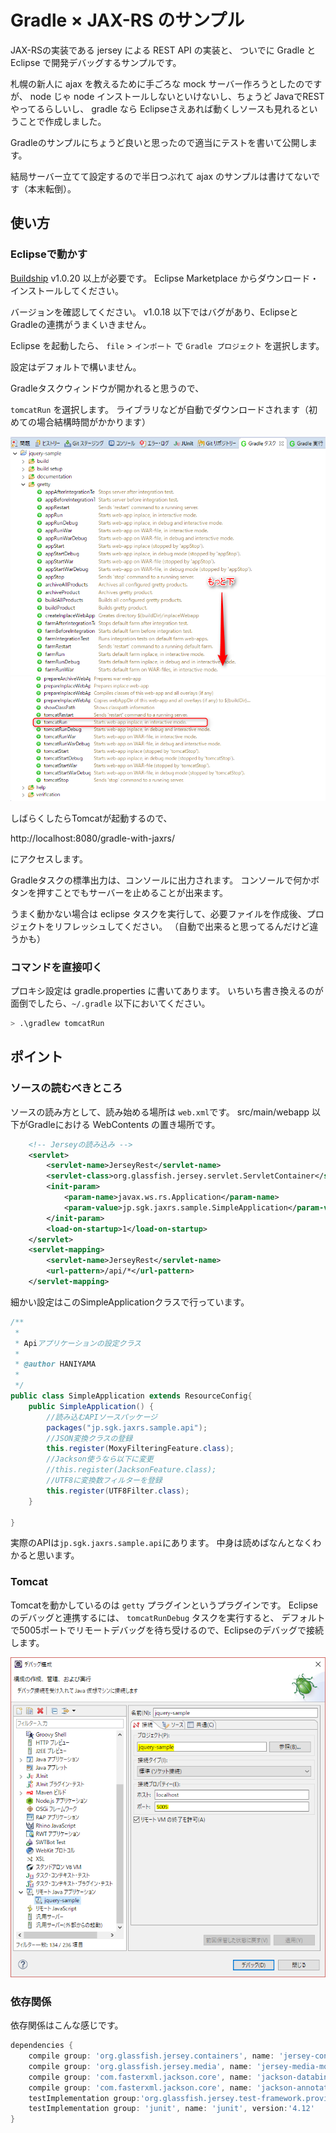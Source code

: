 # Gradle × JAX-RS のサンプル

JAX-RSの実装である jersey による REST API の実装と、
ついでに Gradle と Eclipse で開発デバッグするサンプルです。

札幌の新人に ajax を教えるために手ごろな mock サーバー作ろうとしたのですが、
node じゃ node インストールしないといけないし、ちょうど JavaでRESTやってるらしいし、
gradle なら Eclipseさえあれば動くしソースも見れるということで作成しました。

Gradleのサンプルにちょうど良いと思ったので適当にテストを書いて公開します。

結局サーバー立てて設定するので半日つぶれて ajax のサンプルは書けてないです（本末転倒）。

## 使い方

### Eclipseで動かす
[Buildship](https://projects.eclipse.org/projects/tools.buildship) v1.0.20 以上が必要です。
Eclipse Marketplace からダウンロード・インストールしてください。

バージョンを確認してください。 v1.0.18 以下ではバグがあり、EclipseとGradleの連携がうまくいきません。

Eclipse を起動したら、 `file` > `インポート` で `Gradle プロジェクト` を選択します。

設定はデフォルトで構いません。

Gradleタスクウィンドウが開かれると思うので、

`tomcatRun` を選択します。
ライブラリなどが自動でダウンロードされます（初めての場合結構時間がかかります）

![](doc/img/tasks.png)
![](doc/img/tomcat.png)


しばらくしたらTomcatが起動するので、

http://localhost:8080/gradle-with-jaxrs/

にアクセスします。

Gradleタスクの標準出力は、コンソールに出力されます。
コンソールで何かボタンを押すことでもサーバーを止めることが出来ます。

うまく動かない場合は eclipse タスクを実行して、必要ファイルを作成後、プロジェクトをリフレッシュしてください。
（自動で出来ると思ってるんだけど違うかも）

### コマンドを直接叩く

プロキシ設定は gradle.properties に書いてあります。
いちいち書き換えるのが面倒でしたら、`~/.gradle` 以下においてください。

```sh
> .\gradlew tomcatRun
```

## ポイント

### ソースの読むべきところ
ソースの読み方として、読み始める場所は `web.xml`です。
src/main/webapp 以下がGradleにおける WebContents の置き場所です。

```xml
	<!-- Jerseyの読み込み -->
	<servlet>
		<servlet-name>JerseyRest</servlet-name>
		<servlet-class>org.glassfish.jersey.servlet.ServletContainer</servlet-class>
		<init-param>
			<param-name>javax.ws.rs.Application</param-name>
			<param-value>jp.sgk.jaxrs.sample.SimpleApplication</param-value>
		</init-param>
		<load-on-startup>1</load-on-startup>
	</servlet>
	<servlet-mapping>
		<servlet-name>JerseyRest</servlet-name>
		<url-pattern>/api/*</url-pattern>
	</servlet-mapping>
```

細かい設定はこのSimpleApplicationクラスで行っています。

```java
/**
 *
 * Apiアプリケーションの設定クラス
 *
 * @author HANIYAMA
 *
 */
public class SimpleApplication extends ResourceConfig{
    public SimpleApplication() {
    	//読み込むAPIソースパッケージ
        packages("jp.sgk.jaxrs.sample.api");
        //JSON変換クラスの登録
        this.register(MoxyFilteringFeature.class);
        //Jackson使うなら以下に変更
        //this.register(JacksonFeature.class);
        //UTF8に変換数フィルターを登録
        this.register(UTF8Filter.class);
    }

}
```

実際のAPIは`jp.sgk.jaxrs.sample.api`にあります。
中身は読めばなんとなくわかると思います。

### Tomcat
Tomcatを動かしているのは `getty` プラグインというプラグインです。
Eclipseのデバッグと連携するには、 `tomcatRunDebug` タスクを実行すると、
デフォルトで5005ポートでリモートデバッグを待ち受けるので、Eclipseのデバッグで接続します。

![](doc/img/debug.png)


### 依存関係

依存関係はこんな感じです。

```groovy:build.gradle
dependencies {
    compile group: 'org.glassfish.jersey.containers', name: 'jersey-container-servlet-core', version:'2.+'
    compile group: 'org.glassfish.jersey.media', name: 'jersey-media-moxy', version:'2.+'
    compile group: 'com.fasterxml.jackson.core', name: 'jackson-databind', version: '2.+'
    compile group: 'com.fasterxml.jackson.core', name: 'jackson-annotations', version: '2.+'
    testImplementation group:'org.glassfish.jersey.test-framework.providers', name: 'jersey-test-framework-provider-grizzly2', version:'2.+'
    testImplementation group: 'junit', name: 'junit', version:'4.12'
}
```


